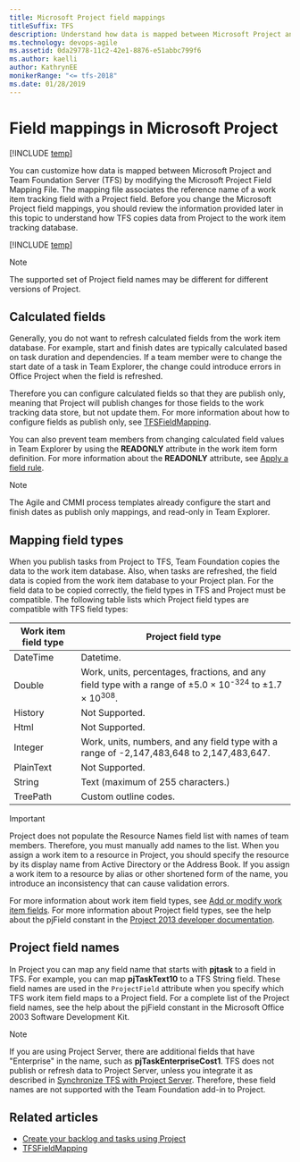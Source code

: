 ```yaml
---
title: Microsoft Project field mappings
titleSuffix: TFS
description: Understand how data is mapped between Microsoft Project and Team Foundation Server (TFS)
ms.technology: devops-agile
ms.assetid: 0da29778-11c2-42e1-8876-e51abbc799f6
ms.author: kaelli
author: KathrynEE
monikerRange: "<= tfs-2018"
ms.date: 01/28/2019
---
```


# Field mappings in Microsoft Project

[!INCLUDE [temp](../../includes/version-tfs-2018-earlier.md)]

You can customize how data is mapped between Microsoft Project and Team Foundation Server (TFS) by modifying the Microsoft Project Field Mapping File. The mapping file associates the reference name of a work item tracking field with a Project field. Before you change the Microsoft Project field mappings, you should review the information provided later in this topic to understand how TFS copies data from Project to the work item tracking database.

[!INCLUDE [temp](includes/project-integration-deprecated.md)]

> [!NOTE]  
>  The supported set of Project field names may be different for different versions of Project.

<a name="CalculatedFields"></a>

## Calculated fields

Generally, you do not want to refresh calculated fields from the work item database. For example, start and finish dates are typically calculated based on task duration and dependencies. If a team member were to change the start date of a task in Team Explorer, the change could introduce errors in Office Project when the field is refreshed.

Therefore you can configure calculated fields so that they are publish only, meaning that Project will publish changes for those fields to the work tracking data store, but not update them. For more information about how to configure fields as publish only, see [TFSFieldMapping](upload-or-download-the-microsoft-project-mapping-file.md).

You can also prevent team members from changing calculated field values in Team Explorer by using the **READONLY** attribute in the work item form definition. For more information about the **READONLY** attribute, see [Apply a field rule](apply-rule-work-item-field.md).

> [!NOTE]
> The Agile and CMMI process templates already configure the start and finish dates as publish only mappings, and read-only in Team Explorer.

<a name="MappingFieldTypes"></a>

## Mapping field types

When you publish tasks from Project to TFS, Team Foundation copies the data to the work item database. Also, when tasks are refreshed, the field data is copied from the work item database to your Project plan. For the field data to be copied correctly, the field types in TFS and Project must be compatible. The following table lists which Project field types are compatible with TFS field types:

| **Work item field type** | **Project field type**                                                                                                                     |
| ------------------------ | ------------------------------------------------------------------------------------------------------------------------------------------ |
| DateTime                 | Datetime.                                                                                                                                  |
| Double                   | Work, units, percentages, fractions, and any field type with a range of &plusmn;5.0 × 10<sup>-324</sup> to &plusmn;1.7 × 10<sup>308</sup>. |
| History                  | Not Supported.                                                                                                                             |
| Html                     | Not Supported.                                                                                                                             |
| Integer                  | Work, units, numbers, and any field type with a range of -2,147,483,648 to 2,147,483,647.                                                  |
| PlainText                | Not Supported.                                                                                                                             |
| String                   | Text (maximum of 255 characters.)                                                                                                          |
| TreePath                 | Custom outline codes.                                                                                                                      |

> [!IMPORTANT]  
> Project does not populate the Resource Names field list with names of team members. Therefore, you must manually add names to the list. When you assign a work item to a resource in Project, you should specify the resource by its display name from Active Directory or the Address Book. If you assign a work item to a resource by alias or other shortened form of the name, you introduce an inconsistency that can cause validation errors.

For more information about work item field types, see [Add or modify work item fields](../add-modify-field.md). For more information about Project field types, see the help about the pjField constant in the [Project 2013 developer documentation](/office/client-developer/project/project-2013-developer-documentation).

<a name="OfficeProjectFieldNames"></a>

## Project field names

In Project you can map any field name that starts with **pjtask** to a field in TFS. For example, you can map **pjTaskText10** to a TFS String field. These field names are used in the `ProjectField` attribute when you specify which TFS work item field maps to a Project field. For a complete list of the Project field names, see the help about the pjField constant in the Microsoft Office 2003 Software Development Kit.

> [!NOTE]  
>  If you are using Project Server, there are additional fields that have "Enterprise" in the name, such as **pjTaskEnterpriseCost1**. TFS does not publish or refresh data to Project Server, unless you integrate it as described in [Synchronize TFS with Project Server](../tfs-ps-sync/synchronize-tfs-project-server.md). Therefore, these field names are not supported with the Team Foundation add-in to Project.

## Related articles

- [Create your backlog and tasks using Project](../../boards/backlogs/office/create-your-backlog-tasks-using-project.md)
- [TFSFieldMapping](upload-or-download-the-microsoft-project-mapping-file.md)
